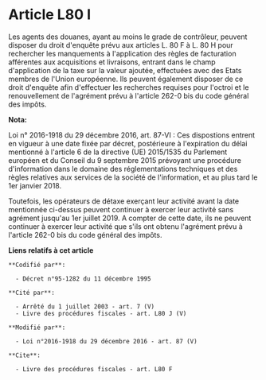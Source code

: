 # Article L80 I

Les agents des douanes, ayant au moins le grade de contrôleur, peuvent disposer du droit d'enquête prévu aux articles L. 80 F
à L. 80 H pour rechercher les manquements à l'application des règles de facturation afférentes aux acquisitions et
livraisons, entrant dans le champ d'application de la taxe sur la valeur ajoutée, effectuées avec des Etats membres de
l'Union européenne. Ils peuvent également disposer de ce droit d'enquête afin d'effectuer les recherches requises pour
l'octroi et le renouvellement de l'agrément prévu à l'article 262-0 bis du code général des impôts.

**Nota:**

Loi n° 2016-1918 du 29 décembre 2016, art. 87-VI : Ces dispostions entrent en vigueur à une date fixée par décret,
postérieure à l'expiration du délai mentionné à l'article 6 de la directive (UE) 2015/1535 du Parlement européen et du
Conseil du 9 septembre 2015 prévoyant une procédure d'information dans le domaine des réglementations techniques et des
règles relatives aux services de la société de l'information, et au plus tard le 1er janvier 2018.

Toutefois, les opérateurs de détaxe exerçant leur activité avant la date mentionnée ci-dessus peuvent continuer à exercer
leur activité sans agrément jusqu'au 1er juillet 2019. A compter de cette date, ils ne peuvent continuer à exercer leur
activité que s'ils ont obtenu l'agrément prévu à l'article 262-0 bis du code général des impôts.

**Liens relatifs à cet article**

	**Codifié par**:

	  - Décret n°95-1282 du 11 décembre 1995

	**Cité par**:

	  - Arrêté du 1 juillet 2003 - art. 7 (V)
	  - Livre des procédures fiscales - art. L80 J (V)

	**Modifié par**:

	  - Loi n°2016-1918 du 29 décembre 2016 - art. 87 (V)

	**Cite**:

	  - Livre des procédures fiscales - art. L80 F
